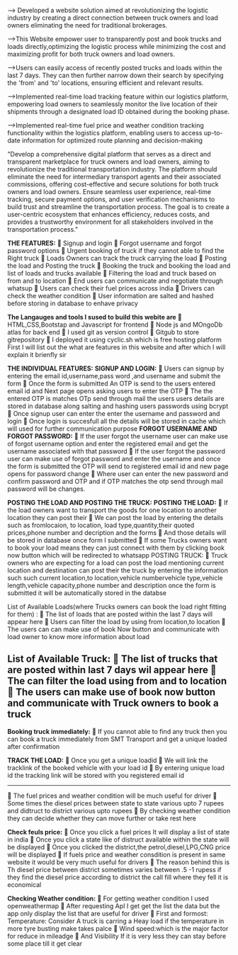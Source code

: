 --> Developed a website solution aimed at revolutionizing the logistic industry by creating a direct connection between truck owners and load owners eliminating the need for traditional brokerages.

-->This Website empower user to transparently post and  book trucks and loads directly,optimizing the logistic process while minimizing the cost and maximizing profit for both truck owners and load owners.

-->Users can easily access of recently posted trucks and loads within the last 7 days. They can then further narrow down their search by specifying the 'from' and 'to' locations, ensuring efficient and relevant results.

-->Implemented real-time load tracking feature within our logistics platform, empowering load owners to seamlessly monitor the live location of their shipments through a designated load ID obtained during the booking phase.

-->Implemented real-time fuel price and weather condition tracking functionality within the logistics platform, enabling users to access up-to-date information for optimized route planning and decision-making

"Develop a comprehensive digital platform that serves as a direct and transparent marketplace for truck owners and load owners, aiming to revolutionize the traditional transportation industry. The platform should eliminate the need for intermediary transport agents and their associated commissions, offering cost-effective and secure solutions for both truck owners and load owners. Ensure seamless user experience, real-time tracking, secure payment options, and user verification mechanisms to build trust and streamline the transportation process. The goal is to create a user-centric ecosystem that enhances efficiency, reduces costs, and provides a trustworthy environment for all stakeholders involved in the transportation process."

**THE FEATURES:**
	Signup and login 
	Forgot username and forgot password options
	Urgent booking of truck if they cannot able to find the Right truck
	Loads Owners can track the truck carrying the load
	Posting the load and Posting the  truck
	Booking the truck and booking the load and list of loads and trucks available
	Filtering the load and truck based on from and to location
	End users can communicate and negotiate through whatsup
	Users can check their fuel prices across  india
	Drivers can check the weather condition 
	User information are salted and hashed before storing in database to enhave privacy


**The Langauges and tools I sused to build this webite are**
	HTML,CSS,Bootstap and Javascript for frontend
	Node js and MOngoDb atlas for back end
	I used git as version control
	Gitgub to store gitrepository
	I deployed it using cyclic.sh which is free hosting platform
First I will list out the what are features in this website and after which I will explain it brienfly sir





**THE INDIVIDUAL FEATURES:**
**SIGNUP AND LOGIN:**
	Users can signup by entering the email id,username,pass word ,and username and submit the form
	Once the form is submitted An OTP is send to the users entered email id  and Next page opens asking users to enter the OTP
	The the entered OTP is matches OTp send through mail the users users details are stored in database along salting and hashing users passwords using bcrypt
	Once signup user can enter the enter the username and password and login
	Once login is succesfull all the details will be stored in cache which will used for further communication purpose
**FORGOT USERNAME AND FORGOT PASSWORD:**
	If the user forgot the username user can make use of forgot username option and enter the registered email and get the username associated with that password
	If the user forgot the password user can make use of forgot password and enter the username and once the form is submitted the OTP will send to registered email id and new page opens for password change
	Where user can enter the new password and confirm password and OTP and if OTP matches the otp send through mail password will be changes.

**POSTING THE LOAD AND POSTING THE TRUCK:**
**POSTING THE LOAD:**
	If the load owners want to transport the goods for one location to another location they can post their 
	We can post the load by entering the details such as fromlocaion, to location, load type,quantity,their quoted prices,phone number and decription and the forms
	And those details will be stored in database once form I submitted
	If some Trucks owners want to book your load means they can just connect with them by clicking book now button which will be redirected to whatsapp
POSTING TRUCK:
	Truck owners who are expecting for a load can post the load mentioning current location and destination can post their the truck by entering the information such such current location,to location,vehicle numbervehicle type,vehicle length,vehicle capacity,phone number and description once the form is submitted it will be automatically stored in the databse

List of Available Loads(where Trucks owners can book the load right fitting for them) :
	The list of loads that are posted within the last 7 days will appear here
	Users can filter the load by using from location,to location
	The users can can make use of book Now button and communicate with load owner to know more information about load

**List of Available Truck:**
	The list of trucks that are posted within last 7 days wil appear here
	The can filter the load using from and to location
	The users can make use of book now button and communicate with Truck owners to book a truck
------------------------------------------------------------------------------------------------------------
**Booking truck immediately:**
	If you cannot able to find any truck then you can book a truck immediately from SMT Transport and get a unique loaded after confirmation

**TRACK THE LOAD:**
	Once you get a unique loadid
	We will link the tracklink of the booked vehicle with your load id
	By entering unique load id the tracking link will be stored with you registered email id

---------------------------------------------------------------------------   
	The fuel prices and weather condition will be much useful for driver
	Some times the diesel prices between state to state various upto 7 rupees and didtruct to district various upto  rupees
	By checking weather condition they can decide whether they can move further or take rest here

**Check feuls price:**
	Once you click a fuel prices It will display a list of state in india
	Once you click a state like of distruct available within the state will be displayed
	Once you clicked the district,the petrol,diesel,LPG,CNG price will be displayed
	If fuels price and weather consdition is present in same website it would be very much useful for drivers
	The reason behind this is Th diesel price between district sometimes varies between .5 -1 rupess if they find the diesel price according to district the call fill where they fell it is economical

**Checking Weather condition:**
	For getting weather condition I used openweathermap
	After requesting ApI I get get the list the data but the app only display the list that are useful for driver
	First and formost: Temperature: Consider A truck is carring a Heay load if the temperature in more tyre busting make takes palce
	Wind speed:which is the major factor for reduce in mileadge
	And Visibility If it is very less they can stay before some place till it get clear
